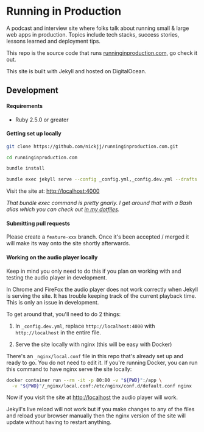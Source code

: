 # Running in Production

A podcast and interview site where folks talk about running small & large web
apps in production. Topics include tech stacks, success stories, lessons
learned and deployment tips.

This repo is the source code that runs
[runninginproduction.com](https://runninginproduction.com), go check it out.

This site is built with Jekyll and hosted on DigitalOcean.

## Development

#### Requirements

- Ruby 2.5.0 or greater

#### Getting set up locally

```sh
git clone https://github.com/nickjj/runninginproduction.com.git

cd runninginproduction.com

bundle install

bundle exec jekyll serve --config _config.yml,_config.dev.yml --drafts --livereload
```

Visit the site at: <http://localhost:4000>

*That bundle exec command is pretty gnarly. I get around that with a Bash alias
which you can check out
[in my dotfiles](https://github.com/nickjj/dotfiles/blob/7612c4e0d8fb07c7017e1b3f860903f63599d20d/.aliases#L49).*

#### Submitting pull requests

Please create a `feature-xxx` branch. Once it's been accepted / merged it will
make its way onto the site shortly afterwards.

#### Working on the audio player locally

Keep in mind you only need to do this if you plan on working with and testing
the audio player in development.

In Chrome and FireFox the audio player does not work correctly when Jekyll is
serving the site. It has trouble keeping track of the current playback time.
This is only an issue in development.

To get around that, you'll need to do 2 things:

1. In `_config.dev.yml`, replace `http://localhost:4000` with
   `http://localhost` in the entire file.

2. Serve the site locally with nginx (this will be easy with Docker)

There's an `_nginx/local.conf` file in this repo that's already set up and
ready to go. You do not need to edit it. If you're running Docker, you can run
this command to have nginx serve the site locally:

```sh
docker container run --rm -it -p 80:80 -v "${PWD}":/app \
  -v "${PWD}"/_nginx/local.conf:/etc/nginx/conf.d/default.conf nginx
```

Now if you visit the site at <http://localhost> the audio player will work.

Jekyll's live reload will not work but if you make changes to any of the files
and reload your browser manually then the nginx version of the site will update
without having to restart anything.
